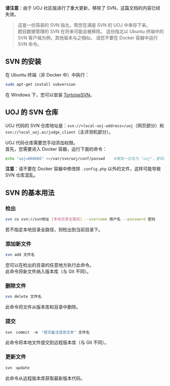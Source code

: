 **请注意**：由于 UOJ 社区版进行了重大更新，移除了 SVN，这篇文档的内容已经失效。


> 这是一份简易的 SVN 指北，帮您在满是 SVN 的 UOJ 中幸存下来。  
> 题目数据管理的 SVN 在将来可能会被移除。
> 这份指北以 Ubuntu 终端中的 SVN 客户端为例，其他版本与之相似。
> 请您不要在 Docker 容器中运行 SVN 命令。

## SVN 的安装

在 Ubuntu 终端（非 Docker 中）中执行：
```bash
sudo apt-get install subversion
```

在 Windows 下，您可以安装 [TortoiseSVN](https://tortoisesvn.net/)。

## UOJ 的 SVN 仓库

UOJ 代码的 SVN 仓库地址是：`svn://<local-uoj-address>/uoj`（网页部分）和 `svn://local_uoj.ac/judge_client`（主评测机部分）。  

UOJ 代码仓库需要您手动添加权限。  
首先，您需要进入 Docker 容器，运行下面的命令：
```bash
echo "uoj=666666" >>/var/svn/uoj/conf/passwd    #增加一位名为 "uoj"，密码为 "666666" 的 svn 仓库管理员
```

**注意**：请不要在 Docker 容器中修改除 `.config.php` 以外的文件，这样可能导致 SVN 仓库混乱。

## SVN 的基本用法

### 检出
```bash
svn co svn://svn地址 [本地目录全路径] --username 用户名 --password 密码
```
若不指定本地目录全路径，则检出到当前目录下。

### 添加新文件
```bash
svn add 文件名
```
您可以在检出的目录的任意地方执行此命令。  
此命令将新文件纳入版本库（与 Git 不同）。

### 删除文件
```bash
svn delete 文件名
```
此命令将文件从版本库和目录中删除。   

### 提交
```bash
svn　commit　-m　"提交备注信息文本" 文件名
```
此命令将本地文件提交到远程版本库（与 Git 不同）。

### 更新文件
```bash
svn　update
```
此命令从远程版本库获取最新版本代码。


